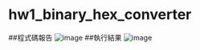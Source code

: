 # hw1_binary_hex_converter
##程式碼報告
![image](https://github.com/TMUb908111071/hw1_binary_hex_converter/assets/161851654/e43eb03b-fc18-46e9-b72b-724e835635d4)
##執行結果
![image](https://github.com/TMUb908111071/hw1_binary_hex_converter/assets/161851654/644853d6-1af1-4eaa-bf0a-856feeac04a4)
 
